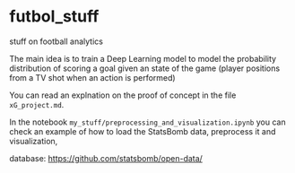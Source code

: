 # futbol_stuff
stuff on football analytics

The main idea is to train a Deep Learning model to model the probability distribution of scoring a goal given an state of the game (player positions from a TV shot when an action is performed)

You can read an explnation on the proof of concept in the file `xG_project.md`.

In the notebook `my_stuff/preprocessing_and_visualization.ipynb` you can check an example of how to load the StatsBomb data, preprocess it and visualization, 

database:
https://github.com/statsbomb/open-data/
